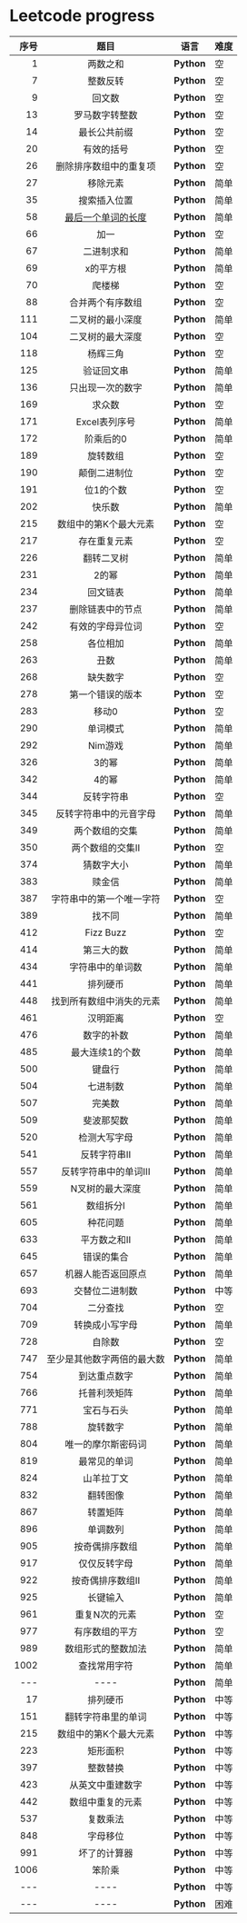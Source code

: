 # Leetcode progress

| 序号 | 题目 |  语言 | 难度 |
|---:|:-----:| ------- | ---------- |
|    1 |  两数之和              |**Python**|空|
|    7 |  整数反转 |**Python**|空|
|    9 |  回文数  |**Python**|空|
|   13 |  罗马数字转整数 |**Python**|空|
|   14 |  最长公共前缀 |**Python**|空|
|   20 |  有效的括号 |**Python**|空|
|   26 |  删除排序数组中的重复项              |**Python**|空|
|   27 |  移除元素            |**Python**|简单|
|   35 |  搜索插入位置            |**Python**|简单|
|   58 |  [最后一个单词的长度](https://github.com/ltc1996/Leetcode/blob/master/简单/0058%20最后一个单词的长度.md)   |**Python**|简单|
|   66 |  加一             |**Python**|空|
|   67 |  二进制求和          |**Python**|简单|
|   69 |  x的平方根       |**Python**|简单|
|   70 |  爬楼梯 |**Python**|空|
|   88 |  合并两个有序数组              |**Python**|空|
|  111 |  二叉树的最小深度  |**Python**|简单|
|  104 |  二叉树的最大深度  |**Python**|空|
|  118 |  杨辉三角              |**Python**|空|
|  125 |  验证回文串           |**Python**|简单|
|  136 |  只出现一次的数字            |**Python**|简单|
|  169 |  求众数            |**Python**|空|
|  171 |  Excel表列序号             |**Python**|简单|
|  172 |  阶乘后的0             |**Python**|简单|
|  189 |  旋转数组              |**Python**|空|
|  190 |  颠倒二进制位              |**Python**|空|
|  191 |  位1的个数              |**Python**|空|
|  202 |  快乐数              |**Python**|简单|
|  215 |  数组中的第K个最大元素              |**Python**|空|
|  217 |  存在重复元素           |**Python**|空|
|  226 |  翻转二叉树              |**Python**|简单|
|  231 |  2的幂            |**Python**|简单|
|  234 |  回文链表            |**Python**|简单|
|  237 |  删除链表中的节点            |**Python**|简单|
|  242 |  有效的字母异位词              |**Python**|空|
|  258 |  各位相加              |**Python**|简单|
|  263 |  丑数              |**Python**|简单|
|  268 |  缺失数字            |**Python**|空|
|  278 |  第一个错误的版本              |**Python**|空|
|  283 |  移动0              |**Python**|空|
|  290 |  单词模式           |**Python**|简单|
|  292 |  Nim游戏           |**Python**|简单|
|  326 |  3的幂             |**Python**|简单|
|  342 |  4的幂           |**Python**|简单|
|  344 |  反转字符串              |**Python**|空|
|  345 |  反转字符串中的元音字母              |**Python**|简单|
|  349 |  两个数组的交集           |**Python**|简单|
|  350 |  两个数组的交集II              |**Python**|空|
|  374 |  猜数字大小              |**Python**|简单|
|  383 |  赎金信              |**Python**|简单|
|  387 |  字符串中的第一个唯一字符              |**Python**|空|
|  389 |  找不同           |**Python**|简单|
|  412 |  Fizz Buzz              |**Python**|空|
|  414 |  第三大的数              |**Python**|简单|
|  434 |  字符串中的单词数           |**Python**|简单|
|  441 |  排列硬币              |**Python**|简单|
|  448 |  找到所有数组中消失的元素              |**Python**|简单|
|  461 |  汉明距离              |**Python**|空|
|  476 |  数字的补数              |**Python**|简单|
|  485 |  最大连续1的个数              |**Python**|简单|
|  500 |  键盘行              |**Python**|简单|
|  504 |  七进制数              |**Python**|简单|
|  507 |  完美数              |**Python**|简单|
|  509 |  斐波那契数              |**Python**|简单|
|  520 |  检测大写字母              |**Python**|简单|
|  541 |  反转字符串II              |**Python**|简单|
|  557 |  反转字符串中的单词III           |**Python**|简单|
|  559 |  N叉树的最大深度           |**Python**|简单|
|  561 |  数组拆分I           |**Python**|简单|
|  605 |  种花问题              |**Python**|简单|
|  633 |  平方数之和II              |**Python**|简单|
|  645 |  错误的集合         |**Python**|简单|
|  657 |  机器人能否返回原点              |**Python**|简单|
|  693 |  交替位二进制数            |**Python**|中等|
|  704 |  二分查找              |**Python**|空|
|  709 |  转换成小写字母              |**Python**|简单|
|  728 |  自除数           |**Python**|空|
|  747 |  至少是其他数字两倍的最大数              |**Python**|简单|
|  754 |  到达重点数字              |**Python**|简单|
|  766 |  托普利茨矩阵           |**Python**|简单|
|  771 |  宝石与石头           |**Python**|简单|
|  788 |  旋转数字           |**Python**|简单|
|  804 |  唯一的摩尔斯密码词           |**Python**|简单|
|  819 |  最常见的单词           |**Python**|简单|
|  824 |  山羊拉丁文           |**Python**|简单|
|  832 |  翻转图像           |**Python**|简单|
|  867 |  转置矩阵           |**Python**|简单|
|  896 |  单调数列           |**Python**|简单|
|  905 |  按奇偶排序数组              |**Python**|简单|
|  917 |  仅仅反转字母           |**Python**|简单|
|  922 |  按奇偶排序数组II              |**Python**|简单|
|  925 |  长键输入              |**Python**|简单|
|  961 |  重复N次的元素              |**Python**|空|
|  977 |  有序数组的平方              |**Python**|空|
|  989 |  数组形式的整数加法              |**Python**|简单|
| 1002 |  查找常用字符              |**Python**|简单|
|---|----|**Python**|简单|
|   17 | 排列硬币            |**Python**|中等|
|  151 | 翻转字符串里的单词            |**Python**|中等|
|  215 | 数组中的第K个最大元素            |**Python**|中等|
|  223 | 矩形面积            |**Python**|中等|
|  397 |  整数替换              |**Python**|中等|
|  423 |  从英文中重建数字              |**Python**|中等|
|  442 |  数组中重复的元素              |**Python**|中等|
|  537 | 复数乘法           |**Python**|中等|
|  848 | 字母移位            |**Python**|中等|
|  991 | 坏了的计算器            |**Python**|中等|
| 1006 | 笨阶乘            |**Python**|中等|
|---|----         |**Python**|中等|
|---|        ----|**Python**|困难|
